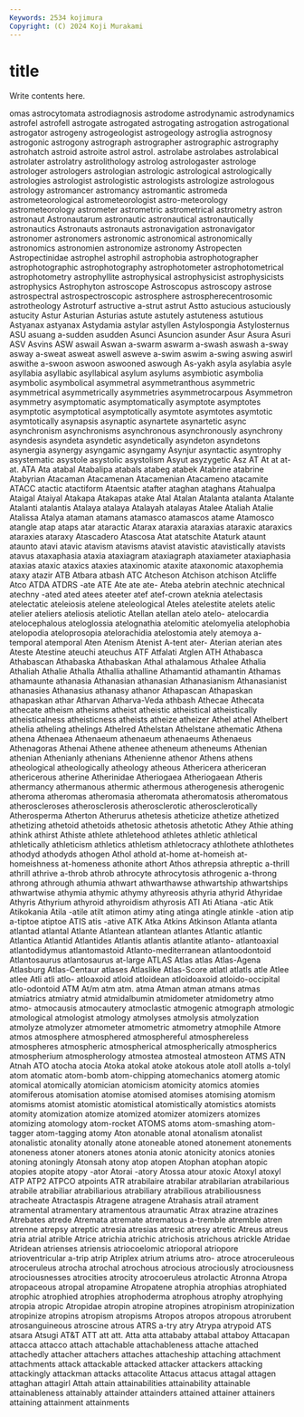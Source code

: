 ```yaml
---
Keywords: 2534 kojimura
Copyright: (C) 2024 Koji Murakami
---
```


# title

Write contents here.



omas astrocytomata astrodiagnosis
astrodome astrodynamic astrodynamics astrofel astrofell astrogate astrogated astrogating astrogation astrogational
astrogator astrogeny astrogeologist astrogeology astroglia astrognosy astrogonic astrogony astrograph astrographer
astrographic astrography astrohatch astroid astroite astrol astrol. astrolabe astrolabes astrolabical
astrolater astrolatry astrolithology astrolog astrologaster astrologe astrologer astrologers astrologian astrologic
astrological astrologically astrologies astrologist astrologistic astrologists astrologize astrologous astrology astromancer
astromancy astromantic astromeda astrometeorological astrometeorologist astro-meteorology astrometeorology astrometer astrometric astrometrical
astrometry astron astronaut Astronautarum astronautic astronautical astronautically astronautics Astronauts astronauts
astronavigation astronavigator astronomer astronomers astronomic astronomical astronomically astronomics astronomien astronomize
astronomy Astropecten Astropectinidae astrophel astrophil astrophobia astrophotographer astrophotographic astrophotography astrophotometer
astrophotometrical astrophotometry astrophyllite astrophysical astrophysicist astrophysicists astrophysics Astrophyton astroscope Astroscopus
astroscopy astrose astrospectral astrospectroscopic astrosphere astrospherecentrosomic astrotheology Astroturf astructive a-strut
astrut Astto astucious astuciously astucity Astur Asturian Asturias astute astutely
astuteness astutious Astyanax astyanax Astydamia astylar astyllen Astylospongia Astylosternus ASU
asuang a-sudden asudden Asunci Asuncion asunder Asur Asura Asuri ASV
Asvins ASW aswail Aswan a-swarm aswarm a-swash aswash a-sway asway
a-sweat asweat aswell asweve a-swim aswim a-swing aswing aswirl aswithe
a-swoon aswoon aswooned aswough As-yakh asyla asylabia asyle asyllabia asyllabic
asyllabical asylum asylums asymbiotic asymbolia asymbolic asymbolical asymmetral asymmetranthous asymmetric
asymmetrical asymmetrically asymmetries asymmetrocarpous Asymmetron asymmetry asymptomatic asymptomatically asymptote asymptotes
asymptotic asymptotical asymptotically asymtote asymtotes asymtotic asymtotically asynapsis asynaptic asynartete
asynartetic async asynchronism asynchronisms asynchronous asynchronously asynchrony asyndesis asyndeta asyndetic
asyndetically asyndeton asyndetons asynergia asynergy asyngamic asyngamy Asynjur asyntactic asyntrophy
asystematic asystole asystolic asystolism Asyut asyzygetic Asz AT At at
at- at. ATA Ata atabal Atabalipa atabals atabeg atabek Atabrine
atabrine Atabyrian Atacaman Atacamenan Atacamenian Atacameno atacamite ATACC atactic atactiform
Ataentsic atafter ataghan ataghans Atahualpa Ataigal Ataiyal Atakapa Atakapas atake
Atal Atalan Atalanta atalanta Atalante Atalanti atalantis Atalaya atalaya Atalayah
atalayas Atalee Ataliah Atalie Atalissa Atalya ataman atamans atamasco atamascos
atame Atamosco atangle atap ataps atar ataractic Atarax ataraxia ataraxias
ataraxic ataraxics ataraxies ataraxy Atascadero Atascosa Atat atatschite Ataturk ataunt
ataunto atavi atavic atavism atavisms atavist atavistic atavistically atavists atavus
ataxaphasia ataxia ataxiagram ataxiagraph ataxiameter ataxiaphasia ataxias ataxic ataxics ataxies
ataxinomic ataxite ataxonomic ataxophemia ataxy atazir ATB Atbara atbash ATC
Atcheson Atchison atchison Atcliffe Atco ATDA ATDRS -ate ATE Ate
ate ate- Ateba atebrin atechnic atechnical atechny -ated ated atees
ateeter atef atef-crown ateknia atelectasis atelectatic ateleiosis atelene ateleological Ateles
atelestite atelets atelic atelier ateliers ateliosis ateliotic Atellan atellan atelo
atelo- atelocardia atelocephalous ateloglossia atelognathia atelomitic atelomyelia atelophobia atelopodia ateloprosopia
atelorachidia atelostomia ately atemoya a-temporal atemporal Aten Atenism Atenist A-tent
ater- Aterian aterian ates Ateste Atestine ateuchi ateuchus ATF Atfalati
Atglen ATH Athabasca Athabascan Athabaska Athabaskan Athal athalamous Athalee Athalia
Athaliah Athalie Athalla Athallia athalline Athamantid athamantin Athamas athamaunte athanasia
Athanasian athanasian Athanasianism Athanasianist athanasies Athanasius athanasy athanor Athapascan Athapaskan
athapaskan athar Atharvan Atharva-Veda athbash Athecae Athecata athecate atheism atheisms
atheist atheistic atheistical atheistically atheisticalness atheisticness atheists atheize atheizer Athel
athel Athelbert athelia atheling athelings Athelred Athelstan Athelstane athematic Athena
athena Athenaea Athenaeum athenaeum athenaeums Athenaeus Athenagoras Athenai Athene athenee
atheneum atheneums Athenian athenian Athenianly athenians Athenienne athenor Athens athens
atheological atheologically atheology atheous Athericera athericeran athericerous atherine Atherinidae Atheriogaea
Atheriogaean Atheris athermancy athermanous athermic athermous atherogenesis atherogenic atheroma atheromas
atheromasia atheromata atheromatosis atheromatous atheroscleroses atherosclerosis atherosclerotic atherosclerotically Atherosperma Atherton
Atherurus athetesis atheticize athetize athetized athetizing athetoid athetoids athetosic athetosis
athetotic Athey Athie athing athink athirst Athiste athlete athletehood athletes
athletic athletical athletically athleticism athletics athletism athletocracy athlothete athlothetes athodyd
athodyds athogen Athol athold at-home at-homeish at-homeishness at-homeness athonite athort
Athos athrepsia athreptic a-thrill athrill athrive a-throb athrob athrocyte athrocytosis
athrogenic a-throng athrong athrough athumia athwart athwarthawse athwartship athwartships athwartwise
athymia athymic athymy athyreosis athyria athyrid Athyridae Athyris Athyrium athyroid
athyroidism athyrosis ATI Ati Atiana -atic Atik Atikokania Atila -atile
atilt atimon atimy ating atinga atingle atinkle -ation atip a-tiptoe
atiptoe ATIS atis -ative ATK Atka Atkins Atkinson Atlanta atlanta
atlantad atlantal Atlante Atlantean atlantean atlantes Atlantic atlantic Atlantica Atlantid
Atlantides Atlantis atlantis atlantite atlanto- atlantoaxial atlantodidymus atlantomastoid Atlanto-mediterranean atlantoodontoid
Atlantosaurus atlantosaurus at-large ATLAS Atlas atlas Atlas-Agena Atlasburg Atlas-Centaur atlases
Atlaslike Atlas-Score atlatl atlatls atle Atlee atlee Atli atli atlo-
atloaxoid atloid atloidean atloidoaxoid atloido-occipital atlo-odontoid ATM At/m atm atm.
atma Atman atman atmans atmas atmiatrics atmiatry atmid atmidalbumin atmidometer
atmidometry atmo atmo- atmocausis atmocautery atmoclastic atmogenic atmograph atmologic atmological
atmologist atmology atmolyses atmolysis atmolyzation atmolyze atmolyzer atmometer atmometric atmometry
atmophile Atmore atmos atmosphere atmosphered atmosphereful atmosphereless atmospheres atmospheric atmospherical
atmospherically atmospherics atmospherium atmospherology atmostea atmosteal atmosteon ATMS ATN Atnah
ATO atocha atocia Atoka atokal atoke atokous atole atoll atolls
a-tolyl atom atomatic atom-bomb atom-chipping atomechanics atomerg atomic atomical atomically
atomician atomicism atomicity atomics atomies atomiferous atomisation atomise atomised atomises
atomising atomism atomisms atomist atomistic atomistical atomistically atomistics atomists atomity
atomization atomize atomized atomizer atomizers atomizes atomizing atomology atom-rocket ATOMS
atoms atom-smashing atom-tagger atom-tagging atomy Aton atonable atonal atonalism atonalist
atonalistic atonality atonally atone atoneable atoned atonement atonements atoneness atoner
atoners atones atonia atonic atonicity atonics atonies atoning atoningly Atonsah
atony atop atopen Atophan atophan atopic atopies atopite atopy -ator
Atorai -atory Atossa atour atoxic Atoxyl atoxyl ATP ATP2 ATPCO
atpoints ATR atrabilaire atrabilar atrabilarian atrabilarious atrabile atrabiliar atrabiliarious atrabiliary
atrabilious atrabiliousness atracheate Atractaspis Atragene atragene Atrahasis atrail atrament atramental
atramentary atramentous atraumatic Atrax atrazine atrazines Atrebates atrede Atremata atremate
atrematous a-tremble atremble atren atrenne atrepsy atreptic atresia atresias atresic
atresy atretic Atreus atreus atria atrial atrible Atrice atrichia atrichic
atrichosis atrichous atrickle Atridae Atridean atrienses atriensis atriocoelomic atrioporal atriopore
atrioventricular a-trip atrip Atriplex atrium atriums atro- atroce atroceruleous atroceruleus
atrocha atrochal atrochous atrocious atrociously atrociousness atrociousnesses atrocities atrocity atrocoeruleus
atrolactic Atronna Atropa atropaceous atropal atropamine Atropatene atrophia atrophias atrophiated
atrophic atrophied atrophies atrophoderma atrophous atrophy atrophying atropia atropic Atropidae
atropin atropine atropines atropinism atropinization atropinize atropins atropism atropisms Atropos
atropos atropous atrorubent atrosanguineous atroscine atrous ATRS a-try atry Atrypa
atrypoid ATS atsara Atsugi AT&T ATT att att. Atta atta
attababy attabal attaboy Attacapan attacca attacco attach attachable attachableness attache
attached attachedly attacher attachers attaches attacheship attaching attachment attachments attack
attackable attacked attacker attackers attacking attackingly attackman attacks attacolite Attacus
attacus attagal attagen attaghan attagirl Attah attain attainabilities attainability attainable
attainableness attainably attainder attainders attained attainer attainers attaining attainment attainments
